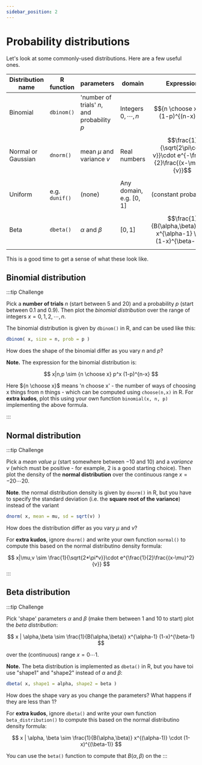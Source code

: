 ```yaml
---
sidebar_position: 2
---
```


# Probability distributions

Let's look at some commonly-used distributions.  Here are a few useful ones.


| Distribution name  |  R function | parameters | domain                 |  Expression | Explanation |
| -----------------  | ----------- | ----------- | ------------- | -----------  | ---------- |
| Binomial           | `dbinom()`  | 'number of trials' $n$, and probability $p$ | Integers $0, \cdots, n$ | $${n \choose x} p^x (1-p)^{(n-x)}$$ | Number of successes in $n$ trials |
| Normal or Gaussian | `dnorm()`  | mean $\mu$ and variance $v$ | Real numbers | $$\frac{1}{\sqrt{2\pi\cdot v}}\cdot e^{-\frac{1}{2}\frac{(x-\mu)^2}{v}}$$ | Ubiquitously useful |
| Uniform            | e.g. `dunif()` | (none) | Any domain, e.g. $[0,1]$ | (constant probability) | Everything has the same probability! |
| Beta            | `dbeta()`   | $\alpha$ and $\beta$  | $[0,1]$| $$\frac{1}{B(\alpha,\beta)}\cdot x^{\alpha-1} \cdot (1-x)^{\beta-1}$$ | E.g. allele frequency estimates |

This is a good time to get a sense of what these look like.

## Binomial distribution

:::tip Challenge

Pick a **number of trials** *n* (start between 5 and 20) and a probability $p$ (start between 0.1 and 0.9).  Then plot the *binomial distribution* over the range of integers $x = 0, 1, 2, \cdots, n$.

The binomial distribution is given by `dbinom()` in R, and can be used like this:
```r
dbinom( x, size = n, prob = p )
```

How does the shape of the binomial differ as you vary $n$ and $p$?

**Note.** The expression for the binomial distribution is:

$$
x|n,p \sim {n \choose x} p^x (1-p)^{n-x}
$$

Here ${n \choose x}$ means 'n choose x' - the number of ways of choosing x things from n things - which can be computed using `choose(n,x)` in R.
For **extra kudos**, plot this using your own function `binomial(x, n, p)` implementing the above formula.

:::

## Normal distribution

:::tip Challenge

Pick a *mean value* $\mu$ (start somewhere between $-10$ and $10$) and a *variance* $v$ (which must be positive - for example, $2$ is a good starting choice). Then plot the density of the **normal distribution** over the continuous range $x=-20 \cdots 20$.

**Note**. the normal distribution density is given by `dnorm()` in R, but you have to specify the standard deviation (i.e. the **square root of the variance**) instead of the variant
```r
dnorm( x, mean = mu, sd = sqrt(v) )
```

How does the distribution differ as you vary $\mu$ and $v$?

For **extra kudos**, ignore `dnorm()` and write your own function `normal()` to compute this based on the normal distributino density formula:

$$
x|\mu,v \sim \frac{1}{\sqrt{2*\pi*v}}\cdot e^{\frac{1}{2}\frac{(x-\mu)^2}{v}}
$$
:::

## Beta distribution

:::tip Challenge

Pick 'shape' parameters $\alpha$ and $\beta$ (make them between 1 and 10 to start) plot the *beta distribution*:

$$
x | \alpha,\beta \sim \frac{1}{B(\alpha,\beta)} x^{\alpha-1} (1-x)^{\beta-1}
$$

over the (continuous) range $x=0 \cdots 1$.

**Note.** The beta distribution is implemented as `dbeta()` in R, but you have toi use "shape1" and "shape2" instead of $\alpha$ and $\beta$:
```r
dbeta( x, shape1 = alpha, shape2 = beta )
```
How does the shape vary as you change the parameters?  What happens if they are less than 1?

For **extra kudos**, ignore `dbeta()` and write your own function `beta_distribution()` to compute this based on the normal distributino density formula:

$$
x | \alpha, \beta \sim \frac{1}{B(\alpha,\beta)} x^{(\alpha-1)} \cdot (1-x)^{(\beta-1)}
$$

You can use the `beta()` function to compute that $B(\alpha,\beta)$ on the 
:::

